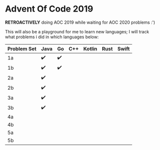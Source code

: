<style>
table {
    width:100%;
}
</style>

# Advent Of Code 2019

**RETROACTIVELY** doing AOC 2019 while waiting for AOC 2020 problems :')

This will also be a playground for me to learn new languages; I will track what problems i did in which languages below:


| Problem Set | Java | Go | C++ | Kotlin | Rust | Swift |
| -- | -- | -- | -- | -- | -- | -- |
| 1a | :heavy_check_mark: | :heavy_check_mark: |  |  |  |  |
| 1b | :heavy_check_mark: | :heavy_check_mark: |  |  |  |  |
| 2a | :heavy_check_mark: |  |  |  |  |  |
| 2b | :heavy_check_mark: |  |  |  |  |  |
| 3a | :heavy_check_mark: |  |  |  |  |  |
| 3b | :heavy_check_mark: |  |  |  |  |  |
| 4a |  |  |  |  |  |  |
| 4b |  |  |  |  |  |  |
| 5a |  |  |  |  |  |  |
| 5b |  |  |  |  |  |  |
